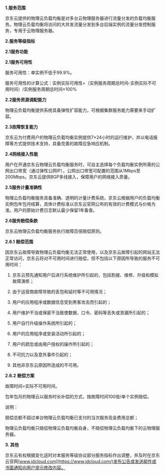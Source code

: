 **1.服务范围**

京东云提供的物理云负载均衡是对多台云物理服务器进行流量分发的负载均衡服务。物理云负载均衡将访问的大并发流量分发到多台后端实例的流量分发控制服务，专用于云物理服务器。

**2.服务等级指标**

**2.1服务功能**

**2.1服务可用性**

服务可用性：单实例不低于99.9%。

服务可用性的计算公式：实例实际可用性=（实例服务周期总时间-实例实际不可用时间）/实例服务周期总时间×100%

**2.2服务资源调配能力**

物理云负载均衡提供系统具备弹性扩容能力，可根据集群服务能力需要来手动扩容。

**2.3故障恢复能力**

京东云为付费用户的物理云负载均衡实例提供7×24小时的运行维护，并以电话报障等方式提供技术支持，具备完善的故障应急响应机制。

**2.4网络接入性能**

用户在开通京东云物理云负载均衡服务时，可自主选择每个负载均衡实例所需的公网出口带宽（通过弹性公网IP），公网出口带宽可配置的范围从1Mbps至200Mbps。京东云提供BGP多线接入，保障用户的网络接入质量。

**2.5服务计量准确性**

物理云负载均衡服务具备准确、透明的计量计费系统，京东云根据用户的负载均衡实例包年包月结算，具体计费标准以京东云官网公布的有效的计费模式与价格为准。用户的原始计费日志默认最少保留1年备查。

**2.6服务赔偿条款**

京东云物理云负载均衡服务执行故障百倍赔偿原则。

**2.6.1** **赔偿范围**

因京东云故障导致物理云负载均衡无法正常使用，以及京东云故障引起的网站无法正常访问，京东云将对不可用时间进行赔偿，但不包括以下原因所导致的服务不可用时间：

1. 京东云预先通知用户后进行系统维护所引起的，包括割接、维修、升级和模拟故障演练；

2. 由于运营商故障导致的丢包和延时等不可用情况；

3. 用户的应用程序或数据信息受到黑客攻击而引起的；

4. 用户维护不当或保密不当致使数据、口令、密码等丢失或泄漏所引起的；

5. 用户自行升级操作系统所引起的；

6. 用户的应用程序或安装活动所引起的；

7. 用户的疏忽或由用户授权的操作所引起的；

8. 不可抗力以及意外事件引起的；

9. 其他非京东云原因所造成的不可用。

**2.6.2** **赔偿方案**

故障时间=实际不可用时间。

包年包月的物理云以服务时长补偿的方式，按故障时间100倍/单个实例赔偿。

说明：

赔偿总额不超过单台物理云负载均衡已支付的当次服务现金费用总额；

物理云负载均衡只赔偿物理云负载均衡自身，不赔偿物理云负载均衡下的云物理服务器。

**3. 其他**

京东云有权根据变化适时对本服务等级协议部分服务指标作出调整，并及时在京东云官网[www.jdcloud.com](https://www.jdcloud.com/)发布公告或发送邮件或书面通知向用户提示修改内容。

 

 